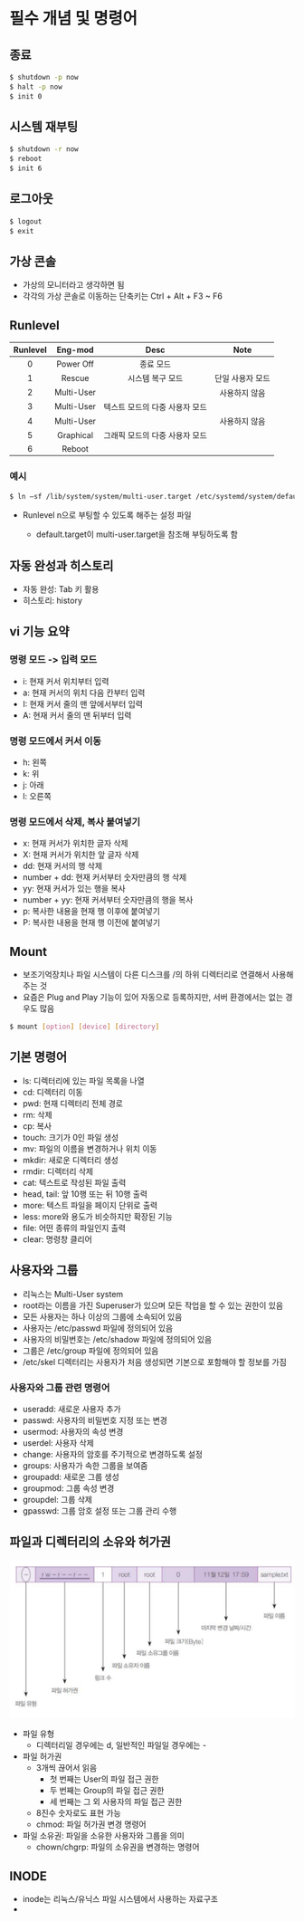 # 필수 개념 및 명령어

## 종료

```bash
$ shutdown -p now
$ halt -p now
$ init 0
```

## 시스템 재부팅

```bash
$ shutdown -r now
$ reboot
$ init 6
```

## 로그아웃

```bash
$ logout
$ exit
```

## 가상 콘솔

- 가상의 모니터라고 생각하면 됨
- 각각의 가상 콘솔로 이동하는 단축키는 Ctrl + Alt + F3 ~ F6

## Runlevel

| Runlevel |  Eng-mod   |              Desc              |       Note       |
| :------: | :--------: | :----------------------------: | :--------------: |
|    0     | Power Off  |           종료 모드            |                  |
|    1     |   Rescue   |        시스템 복구 모드        | 단일 사용자 모드 |
|    2     | Multi-User |                                |  사용하지 않음   |
|    3     | Multi-User | 텍스트 모드의 다중 사용자 모드 |                  |
|    4     | Multi-User |                                |  사용하지 않음   |
|    5     | Graphical  | 그래픽 모드의 다중 사용자 모드 |                  |
|    6     |   Reboot   |                                |                  |

### 예시

```bash
$ ln –sf /lib/system/system/multi-user.target /etc/systemd/system/default.target
```

- Runlevel n으로 부팅할 수 있도록 해주는 설정 파일

  - default.target이 multi-user.target을 참조해 부팅하도록 함

## 자동 완성과 히스토리

- 자동 완성: Tab 키 활용
- 히스토리: history

## vi 기능 요약

### 명령 모드 -> 입력 모드

- i: 현재 커서 위치부터 입력
- a: 현재 커서의 위치 다음 칸부터 입력
- I: 현재 커서 줄의 맨 앞에서부터 입력
- A: 현재 커서 줄의 맨 뒤부터 입력

### 명령 모드에서 커서 이동

- h: 왼쪽
- k: 위
- j: 아래
- l: 오른쪽

### 명령 모드에서 삭제, 복사 붙여넣기

- x: 현재 커서가 위치한 글자 삭제
- X: 현재 커서가 위치한 앞 글자 삭제
- dd: 현재 커서의 행 삭제
- number + dd: 현재 커서부터 숫자만큼의 행 삭제
- yy: 현재 커서가 있는 행을 복사
- number + yy: 현재 커서부터 숫자만큼의 행을 복사
- p: 복사한 내용을 현재 행 이후에 붙여넣기
- P: 복사한 내용을 현재 행 이전에 붙여넣기

## Mount

- 보조기억장치나 파일 시스템이 다른 디스크를 /의 하위 디렉터리로 연결해서 사용해주는 것
- 요즘은 Plug and Play 기능이 있어 자동으로 등록하지만, 서버 환경에서는 없는 경우도 많음

```bash
$ mount [option] [device] [directory]
```

## 기본 명령어

- ls: 디렉터리에 있는 파일 목록을 나열
- cd: 디렉터리 이동
- pwd: 현재 디렉터리 전체 경로
- rm: 삭제
- cp: 복사
- touch: 크기가 0인 파일 생성
- mv: 파일의 이름을 변경하거나 위치 이동
- mkdir: 새로운 디렉터리 생성
- rmdir: 디렉터리 삭제
- cat: 텍스트로 작성된 파일 출력
- head, tail: 앞 10행 또는 뒤 10행 출력
- more: 텍스트 파일을 페이지 단위로 출력
- less: more와 용도가 비슷하지만 확장된 기능
- file: 어떤 종류의 파일인지 출력
- clear: 명령창 클리어

## 사용자와 그룹

- 리눅스는 Multi-User system
- root라는 이름을 가진 Superuser가 있으며 모든 작업을 할 수 있는 권한이 있음
- 모든 사용자는 하나 이상의 그룹에 소속되어 있음
- 사용자는 /etc/passwd 파일에 정의되어 있음
- 사용자의 비밀번호는 /etc/shadow 파일에 정의되어 있음
- 그룹은 /etc/group 파일에 정의되어 있음
- /etc/skel 디렉터리는 사용자가 처음 생성되면 기본으로 포함해야 할 정보를 가짐

### 사용자와 그룹 관련 명령어

- useradd: 새로운 사용자 추가
- passwd: 사용자의 비밀번호 지정 또는 변경
- usermod: 사용자의 속성 변경
- userdel: 사용자 삭제
- change: 사용자의 암호를 주기적으로 변경하도록 설정
- groups: 사용자가 속한 그룹을 보여줌
- groupadd: 새로운 그룹 생성
- groupmod: 그룹 속성 변경
- groupdel: 그룹 삭제
- gpasswd: 그룹 암호 설정 또는 그룹 관리 수행

## 파일과 디렉터리의 소유와 허가권

![FilePemission](https://github.com/seungwonbased/TIL/blob/main/Linux/assets/Screenshot_2023-08-20_at_20.41.08.png)

- 파일 유형
  - 디렉터리일 경우에는 d, 일반적인 파일일 경우에는 -
- 파일 허가권
  - 3개씩 끊어서 읽음
    - 첫 번째는 User의 파일 접근 권한
    - 두 번째는 Group의 파일 접근 권한
    - 세 번째는 그 외 사용자의 파일 접근 권한
  - 8진수 숫자로도 표현 가능
  - chmod: 파일 허가권 변경 명령어
- 파일 소유권: 파일을 소유한 사용자와 그룹을 의미
  - chown/chgrp: 파일의 소유권을 변경하는 명령어

## INODE

- inode는 리눅스/유닉스 파일 시스템에서 사용하는 자료구조
-
